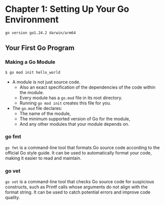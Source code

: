 # Chapter 1: Setting Up Your Go Environment


```
go version go1.24.2 darwin/arm64
```

## Your First Go Program

### Making a Go Module

```bash
$ go mod init hello_world
```

- A module is not just source code.
    - Also an exact specification of the dependencies of the code within the module.
    - Every module has a `go.mod` file in its root directory.
    - Running `go mod init` creates this file for you.
- The `go.mod` file declares:
    - The name of the module,
    - The minimum supported version of Go for the module,
    - And any other modules that your module depends on.

### go fmt

`go fmt` is a command-line tool that formats Go source code according to the official Go style guide. It can be used to automatically format your code, making it easier to read and maintain.

### go vet

`go vet` is a command-line tool that checks Go source code for suspicious constructs, such as Printf calls whose arguments do not align with the format string. It can be used to catch potential errors and improve code quality.
